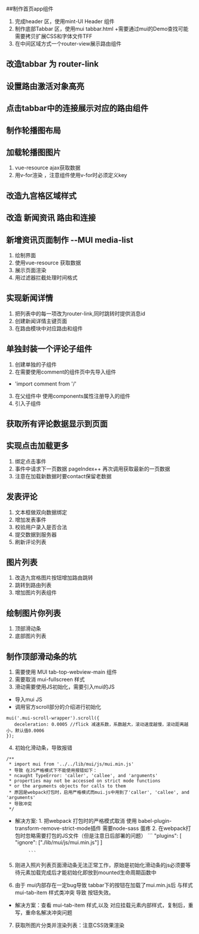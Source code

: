 ##制作首页app组件
1. 完成header 区，使用mint-UI Header 组件
2. 制作底部Tabbar 区，使用mui tabbar.html
    +需要通过mui的Demo查找可能需要拷贝扩展CSS和字体文件TFF
3. 在中间区域方式一个router-view展示路由组件 


## 改造tabbar 为 router-link

## 设置路由激活对象高亮

## 点击tabbar中的连接展示对应的路由组件

## 制作轮播图布局

## 加载轮播图图片
1. vue-resource ajax获取数据
2. 用v-for渲染 ，注意组件使用v-for时必须定义key

## 改造九宫格区域样式

## 改造 新闻资讯 路由和连接

## 新增资讯页面制作 --MUI media-list
1. 绘制界面
2. 使用vue-resource 获取数据
3. 展示页面渲染
4. 用过滤器拦截处理时间格式

## 实现新闻详情
1. 把列表中的每一项改为router-link,同时跳转时提供消息id
2. 创建新闻详情主键页面
3. 在路由模块中对应路由和组件

## 单独封装一个评论子组件
1. 创建单独的子组件
2. 在需要使用comment的组件页中先导入组件
 + 'import comment from '/'
3. 在父组件中 使用components属性注册导入的组件
4. 引入子组件

## 获取所有评论数据显示到页面

## 实现点击加载更多
1. 绑定点击事件
2. 事件中请求下一页数据 pageIndex++ 再次调用获取最新的一页数据
3. 注意在加载新数据时要contact保留老数据

## 发表评论
1. 文本框做双向数据绑定
2. 增加发表事件
3. 校验用户录入是否合法
4. 提交数据到服务器
5. 刷新评论列表

## 图片列表
1. 改造九宫格图片按钮增加路由跳转
2. 跳转到路由列表
3. 增加图片列表组件

## 绘制图片你列表
1. 顶部滑动条
2. 底部图片列表

## 制作顶部滑动条的坑
1. 需要使用 MUI tab-top-webview-main 组件
2. 需要取消 mui-fullscreen 样式
3. 滑动需要使用JS初始化，需要引入mui的JS
 + 导入mui JS
 + 调用官方scroll部分的介绍进行初始化
 ```
 mui('.mui-scroll-wrapper').scroll({
	deceleration: 0.0005 //flick 减速系数，系数越大，滚动速度越慢，滚动距离越小，默认值0.0006
});
 ```
4. 初始化滑动条，导致报错
```
/**
 * import mui from '../../lib/mui/js/mui.min.js' 
 * 导致 在JS严格模式下不能使用报错如下：
 * ncaught TypeError: 'caller', 'callee', and 'arguments' 
 * properties may not be accessed on strict mode functions 
 * or the arguments objects for calls to them
 * 原因是webpack打包时，启用严格模式而mui.js中用到了'caller', 'callee', and 'arguments' 
 * 导致冲突
 */
```
 + 解决方案: 1. 把webpack 打包时的严格模式取消
             使用 babel-plugin-transform-remove-strict-mode插件 需要node-sass 蛋疼
            2. 在webpack打包时忽略需要打包的JS文件（但是注意日后部署的问题）
            ```
            "plugins": [
                "ignore": ["./lib/mui/js/mui.min.js"]
            ]

            ```
5. 刚进入照片列表页面滑动条无法正常工作，原始是初始化滑动条的js必须要等待元素加载完成后才能初始化即放到mounted生命周期函数中

6. 由于 mui内部存在一定bug导致 tabbar下的按钮在加载了mui.min.js后 与样式mui-tab-item 样式类冲突 导致 按钮失效。
+ 解决方案：查看 mui-tab-item 样式,以及 对应挂载元素内部样式，复制后，重写，重命名解决冲突问题

7. 获取所图片分类并渲染列表：注意CSS效果渲染
